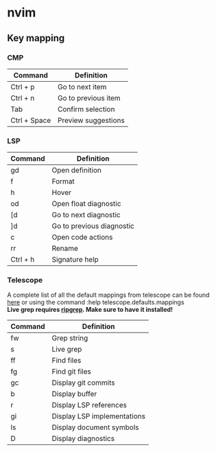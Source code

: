 # nvim

## Key mapping
### CMP
| Command | Definition |
| ------- | ---------- | 
| Ctrl + p | Go to next item |
| Ctrl + n | Go to previous item |
| Tab | Confirm selection |
| Ctrl + Space | Preview suggestions |

### LSP
| Command | Definition |
| ------- | ---------- | 
| gd | Open definition |
| f | Format |
| h | Hover |
| od | Open float diagnostic |
| [d | Go to next diagnostic |
| ]d | Go to previous diagnostic |
| c | Open code actions |
| rr | Rename |
| Ctrl + h | Signature help |

### Telescope
A complete list of all the default mappings from telescope can be found [here](https://github.com/nvim-telescope/telescope.nvim#default-mappings) or using the command :help telescope.defaults.mappings  
**Live grep requires [ripgrep](https://github.com/BurntSushi/ripgrep#installation). Make sure to have it installed!**

| Command | Definition |
| ------- | ---------- | 
| fw | Grep string |
| s | Live grep |
| ff | Find files |
| fg | Find git files |
| gc | Display git commits |
| b | Display buffer |
| r | Display LSP references |
| gi | Display LSP implementations |
| ls | Display document symbols |
| D | Display diagnostics |
